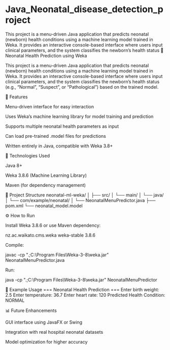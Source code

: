 # Java_Neonatal_disease_detection_project
This project is a menu-driven Java application that predicts neonatal (newborn) health conditions using a machine learning model trained in Weka. It provides an interactive console-based interface where users input clinical parameters, and the system classifies the newborn’s health status
🧠 Neonatal Health Prediction using Weka

This project is a menu-driven Java application that predicts neonatal (newborn) health conditions using a machine learning model trained in Weka. It provides an interactive console-based interface where users input clinical parameters, and the system classifies the newborn’s health status (e.g., “Normal”, “Suspect”, or “Pathological”) based on the trained model.

🚀 Features

Menu-driven interface for easy interaction

Uses Weka’s machine learning library for model training and prediction

Supports multiple neonatal health parameters as input

Can load pre-trained .model files for predictions

Written entirely in Java, compatible with Weka 3.8+

🧩 Technologies Used

Java 8+

Weka 3.8.6 (Machine Learning Library)

Maven (for dependency management)

📂 Project Structure
neonatal-ml-weka/
│
├── src/
│   └── main/
│       └── java/
│           └── com/example/neonatal/
│               └── NeonatalMenuPredictor.java
├── pom.xml
└── neonatal_model.model

⚙️ How to Run

Install Weka 3.8.6 or use Maven dependency:

<dependency>
  <groupId>nz.ac.waikato.cms.weka</groupId>
  <artifactId>weka-stable</artifactId>
  <version>3.8.6</version>
</dependency>


Compile:

javac -cp ".;C:\Program Files\Weka-3-8\weka.jar" NeonatalMenuPredictor.java


Run:

java -cp ".;C:\Program Files\Weka-3-8\weka.jar" NeonatalMenuPredictor

🧪 Example Usage
=== Neonatal Health Prediction ===
Enter birth weight: 2.5
Enter temperature: 36.7
Enter heart rate: 120
Predicted Health Condition: NORMAL

📊 Future Enhancements

GUI interface using JavaFX or Swing

Integration with real hospital neonatal datasets

Model optimization for higher accuracy
